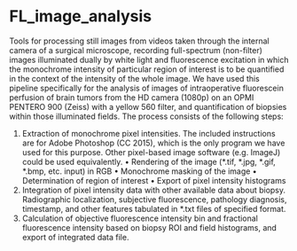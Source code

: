 # FL_image_analysis
Tools for processing still images from videos taken through the internal camera of a surgical microscope, recording full-spectrum (non-filter) images illuminated dually by white light and fluorescence excitation in which the monochrome intensity of particular region of interest is to be quantified in the context of the intensity of the whole image.  We have used this pipeline specifically for the analysis of images of intraoperative fluorescein perfusion of brain tumors from the HD camera (1080p) on an OPMI PENTERO 900 (Zeiss) with a yellow 560 filter, and quantification of biopsies within those illuminated fields.
The process consists of the following steps:1.	Extraction of monochrome pixel intensities.  The included instructions are for Adobe Photoshop (CC 2015), which is the only program we have used for this purpose.  Other pixel-based image software (e.g. ImageJ) could be used equivalently.•	Rendering of the image (*.tif, *.jpg, *.gif, *.bmp, etc. input) in RGB•	Monochrome masking of the image•	Determination of region of interest•	Export of pixel intensity histograms2.	Integration of pixel intensity data with other available data about biopsy.  Radiographic localization, subjective fluorescence, pathology diagnosis, timestamp, and other features tabulated in *.txt files of specified format.3.	Calculation of objective fluorescence intensity bin and fractional fluorescence intensity based on biopsy ROI and field histograms, and export of integrated data file.